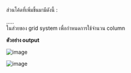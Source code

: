 ส่วนโค้ดที่เพิ่มขึ้นมามีดังนี้ : <div class="col-lg-8 col-sm-10 col-xs-12"> ..... </div> ในส่วยของ grid system เพื่อกําหนดการใช้จํานวน column 

<b>ตัวอย่าง output</b>

![image](https://github.com/user-attachments/assets/2a0ed7a2-576b-498b-8737-5f4d0ae5ada8)

![image](https://github.com/user-attachments/assets/2884453d-6988-4522-9204-948c12d67c16)

